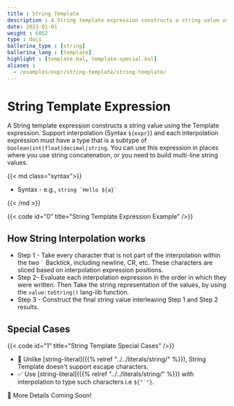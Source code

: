 ```yaml
---
title : String Template
description : A String template expression constructs a string value using the Template expression.
date: 2023-01-01
weight : 6052
type : docs
ballerina_type : [string]
ballerina_lang : [template]
highlight : [template.bal, template-special.bal]
aliases :
  - /examples/expr/string-template/string-template/
---
```


# String Template Expression

A String template expression constructs a string value using the Template expression. Support interpolation (Syntax `${expr}`) and each interpolation expression must have a type that is a subtype of `boolean|int|float|decimal|string`. You can use this expression in places where you use string concatenation, or you need to build multi-line string values.   

<!--more-->

{{< md class="syntax">}}

* Syntax - e.g., `` string `Hello ${a}` ``

{{< /md >}}

{{< code id="0" title="String Template Expression Example" />}}

## How String Interpolation works

* Step 1 - Take every character that is not part of the interpolation within the two `` ` `` Backtick, including newline, CR, etc. These characters are sliced based on interpolation expression positions. 
* Step 2- Evaluate each interpolation expression in the order in which they were written. Then Take the string representation of the values, by using the `value:toString()` lang-lib function.
* Step 3 - Construct the final string value interleaving Step 1 and Step 2 results.   

## Special Cases

{{< code id="1" title="String Template Special Cases" />}}

* 🚫 Unlike [string-literal]({{% relref "../../literals/string/" %}}), String Template doesn't support escape characters.    
* ✅ Use [string-literal]({{% relref "../../literals/string/" %}}) with interpolation to type such characters i.e ``${"`"}``.    

🚧 More Details Coming Soon!
